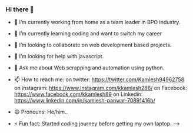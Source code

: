 ### Hi there 👋

- 🔭 I’m currently working from home as a team leader in BPO  industry.
- 🌱 I’m currently learning coding and want to switch my career
- 👯 I’m looking to collaborate on web development based projects.
- 🤔 I’m looking for help with javascript.
- 💬 Ask me about Web scrapping and automation using python.

- 📫 How to reach me: 
on twitter: https://twitter.com/Kamlesh94962758
on instagram: https://www.instagram.com/kkamlesh286/
on Facebook: https://www.facebook.com/kkamlesh89
on Linkedin: https://www.linkedin.com/in/kamlesh-panwar-70891416b/

- 😄 Pronouns: He/him.. 


- ⚡ Fun fact: Started coding journey before getting my own laptop.
-->
